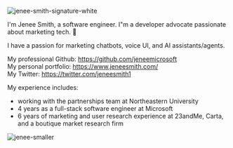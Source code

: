 ![jenee-smith-signature-white](https://user-images.githubusercontent.com/92124071/177911533-b4ad5130-31e2-4aaa-b808-42f0018a52ad.png)

I'm Jenee Smith, a software engineer. I"m a developer advocate passionate about marketing tech. 💞️

I have a passion for marketing chatbots, voice UI, and AI assistants/agents.

My professional Github: https://github.com/jeneemicrosoft  \
My personal portfolio: https://www.jeneesmith.com/  \
My Twitter: https://twitter.com/jeneesmith1

My experience includes:
- working with the partnerships team at Northeastern University
- 4 years as a full-stack software engineer at Microsoft
- 6 years of marketing and user research experience at 23andMe, Carta, and a boutique market research firm


![jenee-smaller](https://user-images.githubusercontent.com/92124071/177912684-e1ac97a3-b164-441a-90cc-0f5ba67c553c.png)
